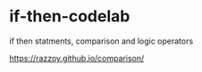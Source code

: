 # if-then-codelab
if then statments, comparison and logic operators

https://razzoy.github.io/comparison/
